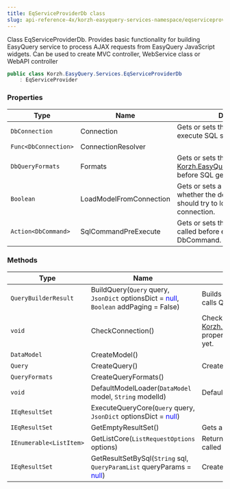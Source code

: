 ```yaml
---
title: EqServiceProviderDb class
slug: api-reference-4x/korzh-easyquery-services-namespace/eqserviceproviderdb-class
---
```



Class EqServiceProviderDb.  Provides basic functionality for building EasyQuery service to process AJAX requests from EasyQuery JavaScript widgets.  Can be used to create MVC controller, WebService class or WebAPI controller
```csharp
public class Korzh.EasyQuery.Services.EqServiceProviderDb
    : EqServiceProvider

```

### Properties

| Type | Name | Description | 
| --- | --- | --- | 
| `DbConnection` | Connection | Gets or sets the connection used to execute SQL statements. | 
| `Func<DbConnection>` | ConnectionResolver |  | 
| `DbQueryFormats` | Formats | Gets or sets the formats passed to [Korzh.EasyQuery.Db.SqlQueryBuilder](/api-reference-4x/korzh-easyquery-db-namespace/sqlquerybuilder-class) before SQL generation. | 
| `Boolean` | LoadModelFromConnection | Gets or sets a value indicating whether the default model loader should try to load model from connection. | 
| `Action<DbCommand>` | SqlCommandPreExecute | Gets or sets the function which is called before execution of some DbCommand. | 


### Methods

| Type | Name | Description | 
| --- | --- | --- | 
| `QueryBuilderResult` | BuildQuery(`Query` query, `JsonDict` optionsDict = <span style='color: blue'>null</span>, `Boolean` addPaging = False) | Builds SQL statement by the DbQuery object. This methods calls QueryBuilder delegate to build SQL. | 
| `void` | CheckConnection() | Checks whether the connection defined in [Korzh.EasyQuery.Services.EqServiceProviderDb.Connection](/api-reference-4x/korzh-easyquery-services-namespace/eqserviceproviderdb-class) property is not null.  Opens the connection if it's not opened yet. | 
| `DataModel` | CreateModel() |  | 
| `Query` | CreateQuery() | Creates new DbQuery object. | 
| `QueryFormats` | CreateQueryFormats() |  | 
| `void` | DefaultModelLoader(`DataModel` model, `String` modelId) | Default implementation of the model loader <see cref="!:ModelLoader" />. | 
| `IEqResultSet` | ExecuteQueryCore(`Query` query, `JsonDict` optionsDict = <span style='color: blue'>null</span>) |  | 
| `IEqResultSet` | GetEmptyResultSet() | Gets any empty result set. | 
| `IEnumerable<ListItem>` | GetListCore(`ListRequestOptions` options) | Returns list of values by its name. This method is usually called by GetList action of EasyQueryController. | 
| `IEqResultSet` | GetResultSetBySql(`String` sql, `QueryParamList` queryParams = <span style='color: blue'>null</span>) | Creates and returns a ResultSet object by SQL statement. |